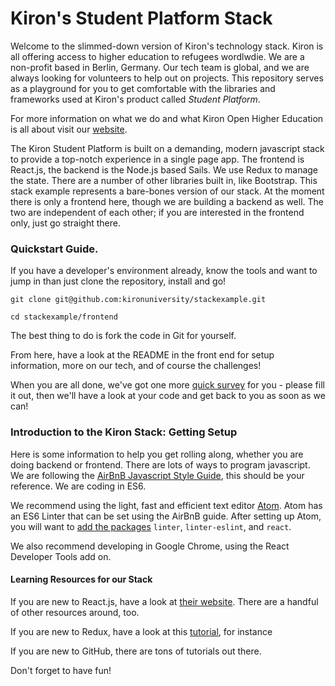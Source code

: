 # Kiron's Student Platform Stack
Welcome to the slimmed-down version of Kiron's technology stack. Kiron is all offering access to higher education to refugees wordlwdie. We are a non-profit based in Berlin, Germany. Our tech team is global, and we are always looking for volunteers to help out on projects. This repository serves as a playground for you to get comfortable with the libraries and frameworks used at Kiron's product called _Student Platform_.

For more information on what we do and what Kiron Open Higher Education is all about visit our [website](https://kiron.university).

The Kiron Student Platform is built on a demanding, modern javascript  stack to provide a top-notch experience in a single page app. The frontend is React.js, the backend is the Node.js based Sails. We use Redux to manage the state. There are a number of other libraries built in, like Bootstrap. This stack example represents a bare-bones version of our stack. At the moment there is only a frontend here, though we are building a backend as well. The two are independent of each other; if you are interested in the frontend only, just go straight there. 

### Quickstart Guide.

If you have a developer's environment already, know the tools and want to jump in than just clone the repository, install and go! 

`git clone git@github.com:kironuniversity/stackexample.git`

`cd stackexample/frontend`

The best thing to do is fork the code in Git for yourself. 

From here, have a look at the README in the front end for setup information, more on our tech, and of course the challenges!

When you are all done, we've got one more [quick survey](https://docs.google.com/a/kiron.university/forms/d/1NLAa7N6XkmyEC489pZKGnMjAR6wM5ZOoeCdLlddr1Ks/) for you - please fill it out, then we'll have a look at your code and get back to you as soon as we can! 

### Introduction to the Kiron Stack: Getting Setup

Here is some information to help you get rolling along, whether you are doing backend or frontend. There are lots of ways to program javascript. We are following the [AirBnB Javascript Style Guide](https://github.com/airbnb/javascript), this should be your reference. We are coding in ES6. 

We recommend using the light, fast and efficient text editor [Atom](https://atom.io/). Atom has an ES6 Linter that can be set using the AirBnB guide. After setting up Atom, you will want to [add the packages](https://atom.io/docs/v1.2.4/using-atom-atom-packages) `linter`, `linter-eslint`, and `react`. 

We also recommend developing in Google Chrome, using the React Developer Tools add on. 

#### Learning Resources for our Stack 

If you are new to React.js, have a look at [their website](https://react-bootstrap.github.io/). There are a handful of other resources around, too. 

If you are new to Redux, have a look at this [tutorial](http://teropa.info/blog/2015/09/10/full-stack-redux-tutorial.html), for instance 

If you are new to GitHub, there are tons of tutorials out there. 

Don't forget to have fun! 



